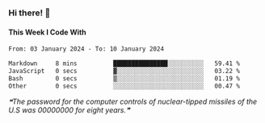### Hi there! 👋

#### This Week I Code With
<!--START_SECTION:waka-->

```txt
From: 03 January 2024 - To: 10 January 2024

Markdown     8 mins          ███████████████░░░░░░░░░░   59.41 %
JavaScript   0 secs          ▓░░░░░░░░░░░░░░░░░░░░░░░░   03.22 %
Bash         0 secs          ▒░░░░░░░░░░░░░░░░░░░░░░░░   01.19 %
Other        0 secs          ░░░░░░░░░░░░░░░░░░░░░░░░░   00.47 %
```

<!--END_SECTION:waka-->

<!--STARTS_HERE_QUOTE_README-->
<i>❝The password for the computer controls of nuclear-tipped missiles of the U.S was 00000000 for eight years.❞</i>
<!--ENDS_HERE_QUOTE_README-->
